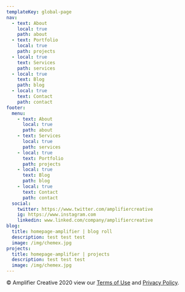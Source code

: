 ```yaml
---
templateKey: global-page
nav:
  - text: About
    local: true
    path: about
  - text: Portfolio
    local: true
    path: projects
  - local: true
    text: Services
    path: services
  - local: true
    text: Blog
    path: blog
  - local: true
    text: Contact
    path: contact
footer:
  menu:
    - text: About
      local: true
      path: about
    - text: Services
      local: true
      path: services
    - local: true
      text: Portfolio
      path: projects
    - local: true
      text: Blog
      path: blog
    - local: true
      text: Contact
      path: contact
  social:
    twitter: https://www.twitter.com/amplifiercreative
    ig: https://www.instagram.com
    linkedin: www.linked.com/company/amplifiercreative
blog:
  title: homepage-amplifier | blog roll
  description: test test test
  image: /img/chemex.jpg
projects:
  title: homepage-amplifier | projects
  description: test test test
  image: /img/chemex.jpg
---
```


© Amplifier Creative 2020 view our [Terms of Use](/terms) and [Privacy Policy](/privacy).

